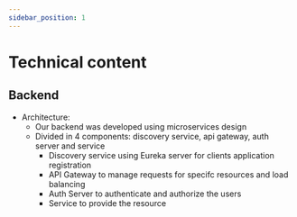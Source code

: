 ```yaml
---
sidebar_position: 1
---
```


# Technical content

## Backend

- Architecture:
    - Our backend was developed using microservices design
    - Divided in 4 components: discovery service, api gateway, auth server and service
        - Discovery service using Eureka server for clients application registration
        - API Gateway to manage requests for specifc resources and load balancing
        - Auth Server to authenticate and authorize the users
        - Service to provide the resource
